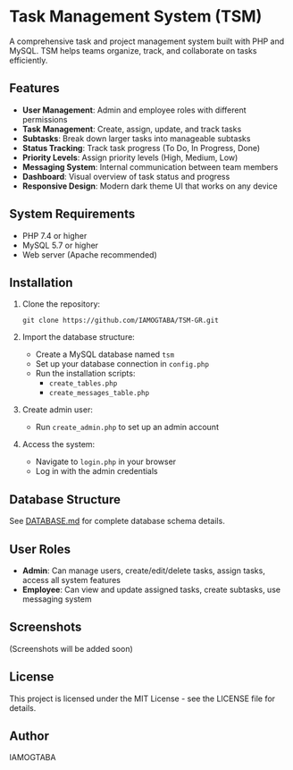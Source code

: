 # Task Management System (TSM)

A comprehensive task and project management system built with PHP and MySQL. TSM helps teams organize, track, and collaborate on tasks efficiently.

## Features

- **User Management**: Admin and employee roles with different permissions
- **Task Management**: Create, assign, update, and track tasks
- **Subtasks**: Break down larger tasks into manageable subtasks
- **Status Tracking**: Track task progress (To Do, In Progress, Done)
- **Priority Levels**: Assign priority levels (High, Medium, Low)
- **Messaging System**: Internal communication between team members
- **Dashboard**: Visual overview of task status and progress
- **Responsive Design**: Modern dark theme UI that works on any device

## System Requirements

- PHP 7.4 or higher
- MySQL 5.7 or higher
- Web server (Apache recommended)

## Installation

1. Clone the repository:
   ```
   git clone https://github.com/IAMOGTABA/TSM-GR.git
   ```

2. Import the database structure:
   - Create a MySQL database named `tsm`
   - Set up your database connection in `config.php`
   - Run the installation scripts:
     - `create_tables.php`
     - `create_messages_table.php`

3. Create admin user:
   - Run `create_admin.php` to set up an admin account

4. Access the system:
   - Navigate to `login.php` in your browser
   - Log in with the admin credentials

## Database Structure

See [DATABASE.md](DATABASE.md) for complete database schema details.

## User Roles

- **Admin**: Can manage users, create/edit/delete tasks, assign tasks, access all system features
- **Employee**: Can view and update assigned tasks, create subtasks, use messaging system

## Screenshots

(Screenshots will be added soon)

## License

This project is licensed under the MIT License - see the LICENSE file for details.

## Author

IAMOGTABA 